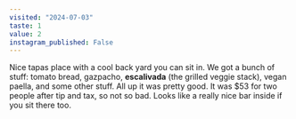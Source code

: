 ```yaml
---
visited: "2024-07-03"
taste: 1
value: 2
instagram_published: False
---
```


Nice tapas place with a cool back yard you can sit in. We got a bunch of stuff: tomato bread, gazpacho, **escalivada** (the grilled veggie stack), vegan paella, and some other stuff. All up it was pretty good. It was $53 for two people after tip and tax, so not so bad. Looks like a really nice bar inside if you sit there too.
